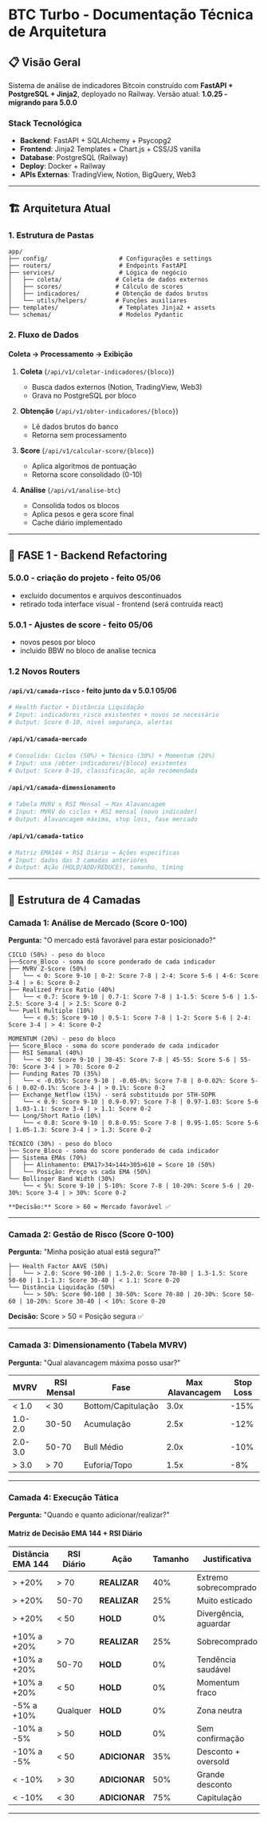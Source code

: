 # BTC Turbo - Documentação Técnica de Arquitetura

## 📋 Visão Geral

Sistema de análise de indicadores Bitcoin construído com **FastAPI + PostgreSQL + Jinja2**, deployado no Railway. Versão atual: **1.0.25 - migrando para 5.0.0**

### Stack Tecnológica
- **Backend**: FastAPI + SQLAlchemy + Psycopg2
- **Frontend**: Jinja2 Templates + Chart.js + CSS/JS vanilla
- **Database**: PostgreSQL (Railway)
- **Deploy**: Docker + Railway
- **APIs Externas**: TradingView, Notion, BigQuery, Web3

---

## 🏗️ Arquitetura Atual

### 1. Estrutura de Pastas
```
app/
├── config/                    # Configurações e settings
├── routers/                   # Endpoints FastAPI
├── services/                  # Lógica de negócio
│   ├── coleta/               # Coleta de dados externos
│   ├── scores/               # Cálculo de scores
│   ├── indicadores/          # Obtenção de dados brutos
│   └── utils/helpers/        # Funções auxiliares
├── templates/                 # Templates Jinja2 + assets
└── schemas/                   # Modelos Pydantic
```

### 2. Fluxo de Dados

#### Coleta → Processamento → Exibição
1. **Coleta** (`/api/v1/coletar-indicadores/{bloco}`)
   - Busca dados externos (Notion, TradingView, Web3)
   - Grava no PostgreSQL por bloco

2. **Obtenção** (`/api/v1/obter-indicadores/{bloco}`)
   - Lê dados brutos do banco
   - Retorna sem processamento

3. **Score** (`/api/v1/calcular-score/{bloco}`)
   - Aplica algoritmos de pontuação
   - Retorna score consolidado (0-10)

4. **Análise** (`/api/v1/analise-btc`)
   - Consolida todos os blocos
   - Aplica pesos e gera score final
   - Cache diário implementado

---

## 🎯 FASE 1 - Backend Refactoring

### 5.0.0 - criação do projeto - feito 05/06
- excluido documentos e arquivos descontinuados
- retirado toda interface visual - frontend (será contruida react)

### 5.0.1 - Ajustes de score - feito 05/06
- novos pesos por bloco
- incluido BBW no bloco de analise tecnica

### 1.2 Novos Routers

#### `/api/v1/camada-risco`  - feito junto da v 5.0.1 05/06
```python
# Health Factor + Distância Liquidação
# Input: indicadores_risco existentes + novos se necessário
# Output: Score 0-10, nível segurança, alertas
```

#### `/api/v1/camada-mercado`
```python
# Consolida: Ciclos (50%) + Técnico (30%) + Momentum (20%)
# Input: usa /obter-indicadores/{bloco} existentes
# Output: Score 0-10, classificação, ação recomendada
```

#### `/api/v1/camada-dimensionamento`
```python
# Tabela MVRV x RSI Mensal → Max Alavancagem
# Input: MVRV do ciclos + RSI mensal (novo indicador)
# Output: Alavancagem máxima, stop loss, fase mercado
```

#### `/api/v1/camada-tatico`
```python
# Matriz EMA144 + RSI Diário → Ações específicas
# Input: dados das 3 camadas anteriores
# Output: Ação (HOLD/ADD/REDUCE), tamanho, timing
```
---


## 🎯 Estrutura de 4 Camadas

### Camada 1: Análise de Mercado (Score 0-100)
**Pergunta:** "O mercado está favorável para estar posicionado?"

```
CICLO (50%) - peso do bloco
├──Score_Bloco - soma do score ponderado de cada indicador
├── MVRV Z-Score (50%)
│   └── < 0: Score 9-10 | 0-2: Score 7-8 | 2-4: Score 5-6 | 4-6: Score 3-4 | > 6: Score 0-2
├── Realized Price Ratio (40%)
│   └── < 0.7: Score 9-10 | 0.7-1: Score 7-8 | 1-1.5: Score 5-6 | 1.5-2.5: Score 3-4 | > 2.5: Score 0-2
└── Puell Multiple (10%)
    └── < 0.5: Score 9-10 | 0.5-1: Score 7-8 | 1-2: Score 5-6 | 2-4: Score 3-4 | > 4: Score 0-2

MOMENTUM (20%) - peso do bloco
├── Score_Bloco - soma do score ponderado de cada indicador
├── RSI Semanal (40%)
│   └── < 30: Score 9-10 | 30-45: Score 7-8 | 45-55: Score 5-6 | 55-70: Score 3-4 | > 70: Score 0-2
├── Funding Rates 7D (35%)
│   └── < -0.05%: Score 9-10 | -0.05-0%: Score 7-8 | 0-0.02%: Score 5-6 | 0.02-0.1%: Score 3-4 | > 0.1%: Score 0-2
├── Exchange_Netflow (15%) - será substituido por STH-SOPR
│   └── < 0.9: Score 9-10 | 0.9-0.97: Score 7-8 | 0.97-1.03: Score 5-6 | 1.03-1.1: Score 3-4 | > 1.1: Score 0-2
└── Long/Short Ratio (10%)
    └── < 0.8: Score 9-10 | 0.8-0.95: Score 7-8 | 0.95-1.05: Score 5-6 | 1.05-1.3: Score 3-4 | > 1.3: Score 0-2

TÉCNICO (30%) - peso do bloco
├── Score_Bloco - soma do score ponderado de cada indicador
├── Sistema EMAs (70%)
│   ├── Alinhamento: EMA17>34>144>305>610 = Score 10 (50%)
│   └── Posição: Preço vs cada EMA (50%)
└── Bollinger Band Width (30%)
    └── < 5%: Score 9-10 | 5-10%: Score 7-8 | 10-20%: Score 5-6 | 20-30%: Score 3-4 | > 30%: Score 0-2
```
    **Decisão:** Score > 60 = Mercado favorável ✅

---

### Camada 2: Gestão de Risco (Score 0-100)
**Pergunta:** "Minha posição atual está segura?"

```
├── Health Factor AAVE (50%)
│   └── > 2.0: Score 90-100 | 1.5-2.0: Score 70-80 | 1.3-1.5: Score 50-60 | 1.1-1.3: Score 30-40 | < 1.1: Score 0-20
└── Distância Liquidação (50%)
    └── > 50%: Score 90-100 | 30-50%: Score 70-80 | 20-30%: Score 50-60 | 10-20%: Score 30-40 | < 10%: Score 0-20
```

**Decisão:** Score > 50 = Posição segura ✅

---

### Camada 3: Dimensionamento (Tabela MVRV)
**Pergunta:** "Qual alavancagem máxima posso usar?"

| MVRV | RSI Mensal | Fase | Max Alavancagem | Stop Loss |
|------|------------|------|-----------------|-----------|
| < 1.0 | < 30 | Bottom/Capitulação | 3.0x | -15% |
| 1.0-2.0 | 30-50 | Acumulação | 2.5x | -12% |
| 2.0-3.0 | 50-70 | Bull Médio | 2.0x | -10% |
| > 3.0 | > 70 | Euforia/Topo | 1.5x | -8% |

---

### Camada 4: Execução Tática
**Pergunta:** "Quando e quanto adicionar/realizar?"

#### Matriz de Decisão EMA 144 + RSI Diário

| Distância EMA 144 | RSI Diário | Ação | Tamanho | Justificativa |
|-------------------|------------|------|---------|---------------|
| > +20% | > 70 | **REALIZAR** | 40% | Extremo sobrecomprado |
| > +20% | 50-70 | **REALIZAR** | 25% | Muito esticado |
| > +20% | < 50 | **HOLD** | 0% | Divergência, aguardar |
| +10% a +20% | > 70 | **REALIZAR** | 25% | Sobrecomprado |
| +10% a +20% | 50-70 | **HOLD** | 0% | Tendência saudável |
| +10% a +20% | < 50 | **HOLD** | 0% | Momentum fraco |
| -5% a +10% | Qualquer | **HOLD** | 0% | Zona neutra |
| -10% a -5% | > 50 | **HOLD** | 0% | Sem confirmação |
| -10% a -5% | < 50 | **ADICIONAR** | 35% | Desconto + oversold |
| < -10% | > 30 | **ADICIONAR** | 50% | Grande desconto |
| < -10% | < 30 | **ADICIONAR** | 75% | Capitulação |

---
